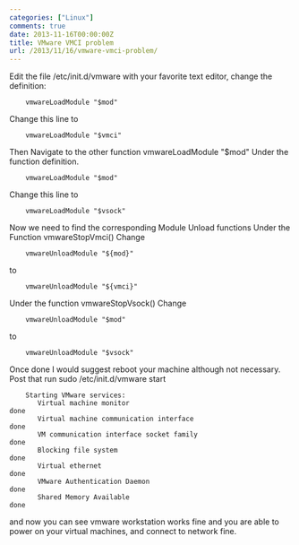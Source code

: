 ```yaml
---
categories: ["Linux"]
comments: true
date: 2013-11-16T00:00:00Z
title: VMware VMCI problem
url: /2013/11/16/vmware-vmci-problem/
---
```


Edit the file /etc/init.d/vmware with your favorite text editor, change the definition:

```
	vmwareLoadModule "$mod"
```

Change this line to 

```
	vmwareLoadModule "$vmci"
```

Then Navigate to the other function  vmwareLoadModule "$mod" Under the function definition.

```
	vmwareLoadModule "$mod"
```

Change this line to 

```
	vmwareLoadModule "$vsock"
```

Now we need to find the corresponding Module Unload functions Under the Function vmwareStopVmci()
Change  

```
	vmwareUnloadModule "${mod}" 
```

to 

```
	vmwareUnloadModule "${vmci}"
```

Under the function vmwareStopVsock() Change

```
	vmwareUnloadModule "$mod"  
```

to 

```
	vmwareUnloadModule "$vsock"
```

Once done I would suggest reboot your machine although not necessary.    
Post that run  sudo /etc/init.d/vmware start     

```
	Starting VMware services:
	   Virtual machine monitor                                             done
	   Virtual machine communication interface                             done
	   VM communication interface socket family                            done
	   Blocking file system                                                done
	   Virtual ethernet                                                    done
	   VMware Authentication Daemon                                        done
	   Shared Memory Available                                             done
```

and now you can see vmware workstation works fine and you are able to power on your virtual machines, and connect to network fine.    
